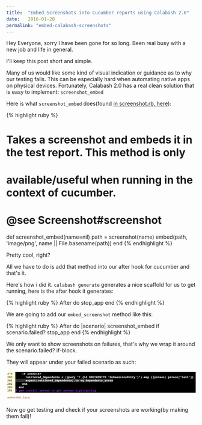 ```yaml
---
title:  "Embed Screenshots into Cucumber reports using Calabash 2.0"
date:   2016-01-28
permalink: "embed-calabash-screenshots"
---
```

Hey Everyone, sorry I have been gone for so long. Been real busy with a new job and life in general. 

I'll keep this post short and simple.

Many of us would like some kind of visual indication or guidance as to why our testing fails. This can be especially hard when
automating native apps on physical devices. Fortunately, Calabash 2.0 has a real clean solution that is easy to implement: `screenshot_embed`

Here is what `screenshot_embed` does(found [in screenshot.rb, here](https://github.com/calabash/calabash/blob/develop/lib/calabash/screenshot.rb)):

{% highlight ruby %}
# Takes a screenshot and embeds it in the test report. This method is only
# available/useful when running in the context of cucumber.
# @see Screenshot#screenshot
def screenshot_embed(name=nil)
  path = screenshot(name)
  embed(path, 'image/png', name || File.basename(path))
end
{% endhighlight %}

Pretty cool, right?

All we have to do is add that method into our after hook for cucumber and that's it.

Here's how i did it. `calabash generate` generates a nice scaffold for us to get running, here is the after hook it generates:

{% highlight ruby %}
After do
  stop_app
end
{% endhighlight %}

We are going to add our `embed_screenshot` method like this:

{% highlight ruby %}
After do |scenario|
  screenshot_embed if scenario.failed?
  stop_app
end
{% endhighlight %}

We only want to show screenshots on failures, that's why we wrap it around the scenario.failed? if-block. 

They will appear under your failed scenario as such:

![Cucumber Calabash Embed Screenshot](/img/cucumber-calabash-embed-screenshot.png)

Now go get testing and check if your screenshots are working(by making them fail)!